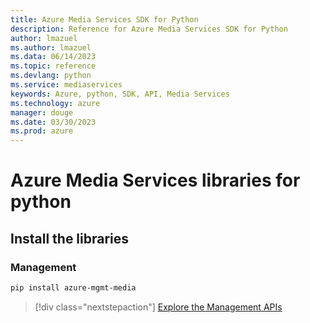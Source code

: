 ```yaml
---
title: Azure Media Services SDK for Python
description: Reference for Azure Media Services SDK for Python
author: lmazuel
ms.author: lmazuel
ms.data: 06/14/2023
ms.topic: reference
ms.devlang: python
ms.service: mediaservices
keywords: Azure, python, SDK, API, Media Services
ms.technology: azure
manager: douge
ms.date: 03/30/2023
ms.prod: azure
---
```

# Azure Media Services libraries for python

## Install the libraries


### Management

```bash
pip install azure-mgmt-media
```
> [!div class="nextstepaction"]
> [Explore the Management APIs](/python/api/overview/azure/mediaservices/management)